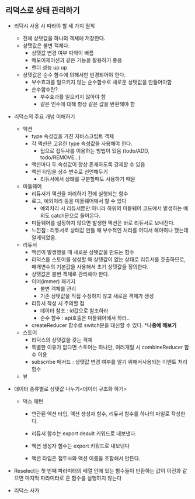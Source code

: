 ## 리덕스로 상태 관리하기

* 리덕시 사용 시 따라야 할 세 가지 원칙

  - 전체 상탯값을 하나의 객체에 저장한다.
  - 상탯값은 불변 객체다.
    - 상탯값 변경 여부 파악이 빠름
    - 메모이제이션과 같은 기능을 활용하기 좋음
    - 렌더 성능 up up
  - 상탯값은 순수 함수에 의해서만 번경되어야 한다.
    - 부수효과를 일으키지 않는 순수함수로 새로운 상탯값을 만들어야함
    - 순수함수란?
      - 부수효과를 일으키지 않아야 함
      - 같은 인수에 대해 항상 같은 값을 반환해야 함

  

* 리덕스의 주요 개념 이해하기

  - 액션
    - type 속성값을 가진 자바스크립트 객체
    - 각 액션은 고유한 type 속성값을 사용해야 한다.
      - 팁으로 접두사를 이용하는 방법이 있음 (todo/ADD, todo/REMOVE...)
    - 액션마다 두 속성값이 항상 존재하도록 강제할 수 있음
    - 액션 타입을 상수 변수로 선언해두기
      - 리듀서에서 상태를 구분할때도 사용하기 때문
  - 미들웨어
    - 리듀서가 액션을 처리하기 전에 실행되는 함수
    - 로그, 예외처리 등을 미들웨어에서 할 수 있다
      - 예외처리 시 리듀서뿐만 아니라 하위의 미들웨어 코드에서 발생하는 예외도 catch문으로 들어온다.
    - 미들웨어를 설정하지 않으면 발생한 액션은 바로 리듀서로 보내진다.
    - 느낀점 : 리듀서로 상태값 만들 때 부수적인 처리를 어디서 해야하나 했는데 알게되었음.
  - 리듀서
    - 액션이 발생했을 때 새로운 상탯값을 만드는 함수
    - 리덕스틑 스토어를 생성할 때 상탯값이 없는 상태로 리듀서를 호출하므로, 매개변수의 기본값을 사용해서 초기 상탯값을 정의한다.
    - 상탯값은 불변 객체로 관리해야 한다.
    - 이머(immer) 패키지
      - 불변 객체를 관리
      - 기존 상탯값을 직접 수정하지 않고 새로운 객체가 생성
    - 리듀서 작성 시 주의할 점
      - 데이터 참조 : id값으로 참조하라
      - 순수 함수 : api호출은 미들웨어에서 하라..
    - createReducer 함수로 switch문을 대신할 수 있다.   ***나중에 해보기**
  - 스토어
    - 리덕스의 상탯값을 갖는 객체
    - 특별한 이유가 없다면 스토어는 하나만, 여러개일 시 combineReducer 함수 이용
    - subscribe 메서드 : 상탯값 변경 여부를 알기 위해서사용되는 이벤트 처리 함수
  - 뷰



- 데이터 종류별로 상탯값 나누기<데이터 구조화 하기>

  - 덕스 패턴

    - 연관된 액션 타입, 액션 생성자 함수, 리듀서 함수를 하나의 파일로 작성한다.

    - 리듀서 함수는 export deault 키워드로 내보낸다.

    - 액션 생성자 함수는 export 키워드로 내보낸다

    - 액션 타입은 접두사와 액션 이름을 조합해서 만든다.

      

- Reselect는 첫 번째 파라미터의 배열 안에 있는 함수들이 반환하는 값이 이전과 같으면 마지막 파라미터로 준 함수를 실행하지 않는다



* 리덕스 사가

